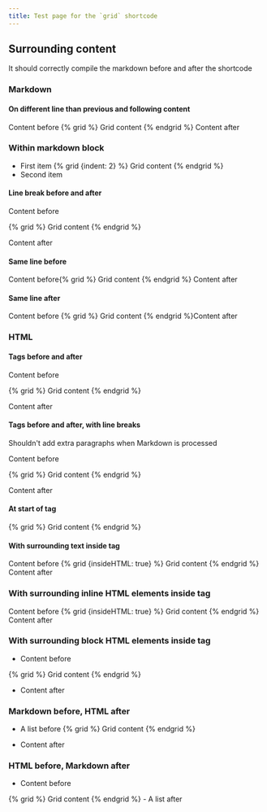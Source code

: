 ```yaml
---
title: Test page for the `grid` shortcode
---
```


<!-- prettier-ignore-start -->
<!-- This file has a few tests about managing whitespace so we need it to stay as authored -->
<style>
    .app-grid {
        outline: dashed 2px grey;

        > * {
            outline: solid
        }
    }
</style>

## Surrounding content

It should correctly compile the markdown before
and after the shortcode

### Markdown

#### On different line than previous and following content

Content before
{% grid %}
Grid content
{% endgrid %}
Content after

### Within markdown block

- First item
    {% grid {indent: 2} %}
    Grid content
    {% endgrid %}
- Second item

#### Line break before and after

Content before

{% grid %}
Grid content
{% endgrid %}

Content after


#### Same line before

Content before{% grid %}
Grid content
{% endgrid %}
Content after

#### Same line after

Content before
{% grid %}
Grid content
{% endgrid %}Content after


### HTML

#### Tags before and after

<p class="govuk-body">Content before</p>
{% grid %}
Grid content
{% endgrid %}
<p class="govuk-body">Content after</p>

#### Tags before and after, with line breaks

Shouldn't add extra paragraphs when Markdown is processed

<p class="govuk-body">Content before</p>

{% grid %}
Grid content
{% endgrid %}

<p class="govuk-body">Content after</p>

#### At start of tag

<article>
{% grid %}
Grid content
{% endgrid %}
</article>

#### With surrounding text inside tag

<article>
Content before
{% grid {insideHTML: true} %}
Grid content
{% endgrid %}
Content after
</article>

### With surrounding inline HTML elements inside tag

<article>
<span>Content before</span>
{% grid {insideHTML: true} %}
Grid content
{% endgrid %}
<span>Content after</span>
</article>

### With surrounding block HTML elements inside tag

<article>
<ul><li>Content before</ul>
{% grid %}
Grid content
{% endgrid %}
<ul><li>Content after</ul>
</article>

### Markdown before, HTML after

- A list before
{% grid %}
Grid content
{% endgrid %}
<ul><li>Content after</ul>

### HTML before, Markdown after

<ul><li>Content before</ul>
{% grid %}
Grid content
{% endgrid %}
- A list after


<!-- prettier-ignore-end -->
